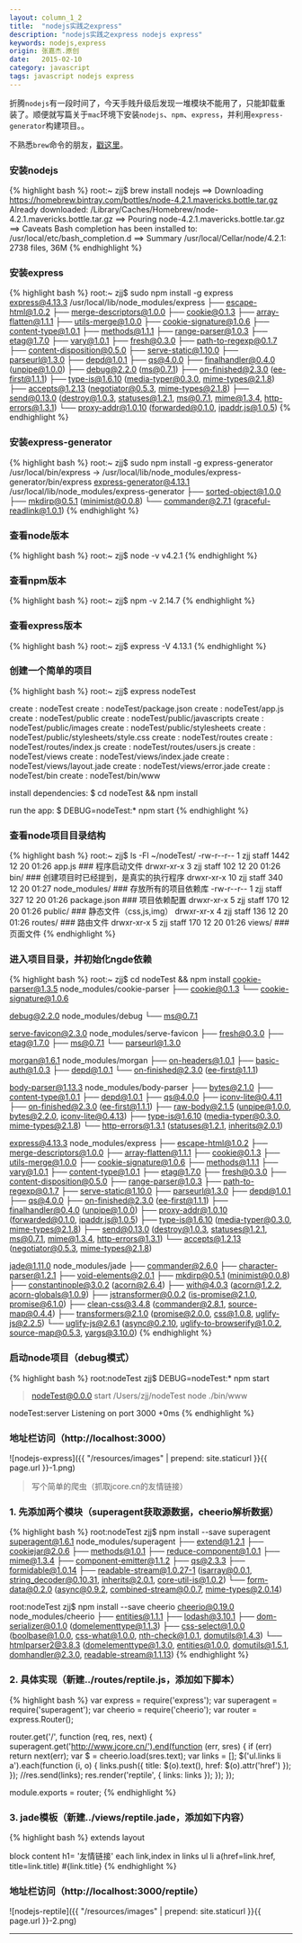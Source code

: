 ```yaml
---
layout: column_1_2
title:  "nodejs实践之express"
description: "nodejs实践之express nodejs express"
keywords: nodejs,express
origin: 张嘉杰.原创
date:   2015-02-10
category: javascript
tags: javascript nodejs express
---
```

折腾`nodejs`有一段时间了，今天手贱升级后发现一堆模块不能用了，只能卸载重装了。顺便就写篇关于`mac`环境下安装`nodejs`、`npm`、`express`，并利用`express-generator`构建项目。。  
<!--more-->

不熟悉`brew`命令的朋友，[戳这里](/2014/02/10/newmac/)。 

### 安装nodejs
{% highlight bash %}
root:~ zjj$ brew install nodejs
==> Downloading https://homebrew.bintray.com/bottles/node-4.2.1.mavericks.bottle.tar.gz
Already downloaded: /Library/Caches/Homebrew/node-4.2.1.mavericks.bottle.tar.gz
==> Pouring node-4.2.1.mavericks.bottle.tar.gz
==> Caveats
Bash completion has been installed to:
  /usr/local/etc/bash_completion.d
==> Summary
  /usr/local/Cellar/node/4.2.1: 2738 files, 36M
{% endhighlight %}

### 安装express
{% highlight bash %}
root:~ zjj$ sudo npm install -g express
express@4.13.3 /usr/local/lib/node_modules/express
├── escape-html@1.0.2
├── merge-descriptors@1.0.0
├── cookie@0.1.3
├── array-flatten@1.1.1
├── utils-merge@1.0.0
├── cookie-signature@1.0.6
├── content-type@1.0.1
├── methods@1.1.1
├── range-parser@1.0.3
├── etag@1.7.0
├── vary@1.0.1
├── fresh@0.3.0
├── path-to-regexp@0.1.7
├── content-disposition@0.5.0
├── serve-static@1.10.0
├── parseurl@1.3.0
├── depd@1.0.1
├── qs@4.0.0
├── finalhandler@0.4.0 (unpipe@1.0.0)
├── debug@2.2.0 (ms@0.7.1)
├── on-finished@2.3.0 (ee-first@1.1.1)
├── type-is@1.6.10 (media-typer@0.3.0, mime-types@2.1.8)
├── accepts@1.2.13 (negotiator@0.5.3, mime-types@2.1.8)
├── send@0.13.0 (destroy@1.0.3, statuses@1.2.1, ms@0.7.1, mime@1.3.4, http-errors@1.3.1)
└── proxy-addr@1.0.10 (forwarded@0.1.0, ipaddr.js@1.0.5)
{% endhighlight %}

### 安装express-generator
{% highlight bash %}
root:~ zjj$ sudo npm install -g express-generator
/usr/local/bin/express -> /usr/local/lib/node_modules/express-generator/bin/express
express-generator@4.13.1 /usr/local/lib/node_modules/express-generator
├── sorted-object@1.0.0
├── mkdirp@0.5.1 (minimist@0.0.8)
└── commander@2.7.1 (graceful-readlink@1.0.1)
{% endhighlight %}

### 查看node版本
{% highlight bash %}
root:~ zjj$ node -v
v4.2.1
{% endhighlight %}

### 查看npm版本
{% highlight bash %}
root:~ zjj$ npm -v
2.14.7
{% endhighlight %}

### 查看express版本
{% highlight bash %}
root:~ zjj$ express -V
4.13.1
{% endhighlight %}

### 创建一个简单的项目
{% highlight bash %}
root:~ zjj$ express nodeTest

   create : nodeTest
   create : nodeTest/package.json
   create : nodeTest/app.js
   create : nodeTest/public
   create : nodeTest/public/javascripts
   create : nodeTest/public/images
   create : nodeTest/public/stylesheets
   create : nodeTest/public/stylesheets/style.css
   create : nodeTest/routes
   create : nodeTest/routes/index.js
   create : nodeTest/routes/users.js
   create : nodeTest/views
   create : nodeTest/views/index.jade
   create : nodeTest/views/layout.jade
   create : nodeTest/views/error.jade
   create : nodeTest/bin
   create : nodeTest/bin/www

   install dependencies:
     $ cd nodeTest && npm install

   run the app:
     $ DEBUG=nodeTest:* npm start
{% endhighlight %}

### 查看node项目目录结构	
{% highlight bash %}
root:~ zjj$ ls -Fl ~/nodeTest/
-rw-r--r--   1 zjj  staff  1442 12 20 01:26 app.js			### 程序启动文件
drwxr-xr-x   3 zjj  staff   102 12 20 01:26 bin/			### 创建项目时已经提到，是真实的执行程序
drwxr-xr-x  10 zjj  staff   340 12 20 01:27 node_modules/	### 存放所有的项目依赖库
-rw-r--r--   1 zjj  staff   327 12 20 01:26 package.json	### 项目依赖配置
drwxr-xr-x   5 zjj  staff   170 12 20 01:26 public/			### 静态文件（css,js,img）
drwxr-xr-x   4 zjj  staff   136 12 20 01:26 routes/			### 路由文件
drwxr-xr-x   5 zjj  staff   170 12 20 01:26 views/			### 页面文件
{% endhighlight %}

### 进入项目目录，并初始化ngde依赖
{% highlight bash %}
root:~ zjj$ cd nodeTest && npm install
cookie-parser@1.3.5 node_modules/cookie-parser
├── cookie@0.1.3
└── cookie-signature@1.0.6

debug@2.2.0 node_modules/debug
└── ms@0.7.1

serve-favicon@2.3.0 node_modules/serve-favicon
├── fresh@0.3.0
├── etag@1.7.0
├── ms@0.7.1
└── parseurl@1.3.0

morgan@1.6.1 node_modules/morgan
├── on-headers@1.0.1
├── basic-auth@1.0.3
├── depd@1.0.1
└── on-finished@2.3.0 (ee-first@1.1.1)

body-parser@1.13.3 node_modules/body-parser
├── bytes@2.1.0
├── content-type@1.0.1
├── depd@1.0.1
├── qs@4.0.0
├── iconv-lite@0.4.11
├── on-finished@2.3.0 (ee-first@1.1.1)
├── raw-body@2.1.5 (unpipe@1.0.0, bytes@2.2.0, iconv-lite@0.4.13)
├── type-is@1.6.10 (media-typer@0.3.0, mime-types@2.1.8)
└── http-errors@1.3.1 (statuses@1.2.1, inherits@2.0.1)

express@4.13.3 node_modules/express
├── escape-html@1.0.2
├── merge-descriptors@1.0.0
├── array-flatten@1.1.1
├── cookie@0.1.3
├── utils-merge@1.0.0
├── cookie-signature@1.0.6
├── methods@1.1.1
├── vary@1.0.1
├── content-type@1.0.1
├── etag@1.7.0
├── fresh@0.3.0
├── content-disposition@0.5.0
├── range-parser@1.0.3
├── path-to-regexp@0.1.7
├── serve-static@1.10.0
├── parseurl@1.3.0
├── depd@1.0.1
├── qs@4.0.0
├── on-finished@2.3.0 (ee-first@1.1.1)
├── finalhandler@0.4.0 (unpipe@1.0.0)
├── proxy-addr@1.0.10 (forwarded@0.1.0, ipaddr.js@1.0.5)
├── type-is@1.6.10 (media-typer@0.3.0, mime-types@2.1.8)
├── send@0.13.0 (destroy@1.0.3, statuses@1.2.1, ms@0.7.1, mime@1.3.4, http-errors@1.3.1)
└── accepts@1.2.13 (negotiator@0.5.3, mime-types@2.1.8)

jade@1.11.0 node_modules/jade
├── commander@2.6.0
├── character-parser@1.2.1
├── void-elements@2.0.1
├── mkdirp@0.5.1 (minimist@0.0.8)
├── constantinople@3.0.2 (acorn@2.6.4)
├── with@4.0.3 (acorn@1.2.2, acorn-globals@1.0.9)
├── jstransformer@0.0.2 (is-promise@2.1.0, promise@6.1.0)
├── clean-css@3.4.8 (commander@2.8.1, source-map@0.4.4)
├── transformers@2.1.0 (promise@2.0.0, css@1.0.8, uglify-js@2.2.5)
└── uglify-js@2.6.1 (async@0.2.10, uglify-to-browserify@1.0.2, source-map@0.5.3, yargs@3.10.0)
{% endhighlight %}

### 启动node项目（debug模式）
{% highlight bash %}
root:nodeTest zjj$ DEBUG=nodeTest:* npm start

> nodeTest@0.0.0 start /Users/zjj/nodeTest
> node ./bin/www

  nodeTest:server Listening on port 3000 +0ms
{% endhighlight %}  
  
### 地址栏访问（http://localhost:3000）

![nodejs-express]({{ "/resources/images" | prepend: site.staticurl }}{{ page.url }}-1.png)


> 写个简单的爬虫（抓取jcore.cn的友情链接）

### 1. 先添加两个模块（superagent获取源数据，cheerio解析数据）

{% highlight bash %}
root:nodeTest zjj$ npm install --save superagent
superagent@1.6.1 node_modules/superagent
├── extend@1.2.1
├── cookiejar@2.0.6
├── methods@1.0.1
├── reduce-component@1.0.1
├── mime@1.3.4
├── component-emitter@1.1.2
├── qs@2.3.3
├── formidable@1.0.14
├── readable-stream@1.0.27-1 (isarray@0.0.1, string_decoder@0.10.31, inherits@2.0.1, core-util-is@1.0.2)
└── form-data@0.2.0 (async@0.9.2, combined-stream@0.0.7, mime-types@2.0.14)

root:nodeTest zjj$ npm install --save cheerio
cheerio@0.19.0 node_modules/cheerio
├── entities@1.1.1
├── lodash@3.10.1
├── dom-serializer@0.1.0 (domelementtype@1.1.3)
├── css-select@1.0.0 (boolbase@1.0.0, css-what@1.0.0, nth-check@1.0.1, domutils@1.4.3)
└── htmlparser2@3.8.3 (domelementtype@1.3.0, entities@1.0.0, domutils@1.5.1, domhandler@2.3.0, readable-stream@1.1.13)
{% endhighlight %}

### 2. 具体实现（新建../routes/reptile.js，添加如下脚本）
{% highlight bash %}
var express = require('express');
var superagent = require('superagent');
var cheerio = require('cheerio');
var router = express.Router();

router.get('/', function (req, res, next) {
  superagent.get('http://www.jcore.cn/').end(function (err, sres) {
      if (err) return next(err);
      var $ = cheerio.load(sres.text);
      var links = [];
      $('ul.links li a').each(function (i, o) {
        links.push({
        	title: $(o).text(), href: $(o).attr('href')
        });
      });
      //res.send(links);
	  res.render('reptile', { links: links });
    });
});

module.exports = router;
{% endhighlight %}

### 3. jade模板（新建../views/reptile.jade，添加如下内容）
{% highlight bash %} 
extends layout

block content
  h1= '友情链接'
  each link,index in links
    ul
      li
        a(href=link.href, title=link.title) #{link.title}
{% endhighlight %}
		
### 地址栏访问（http://localhost:3000/reptile）

![nodejs-reptile]({{ "/resources/images" | prepend: site.staticurl }}{{ page.url }}-2.png)

-----------------------